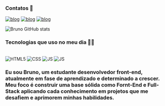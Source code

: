 
### Contatos 🖖

[![blog](https://img.shields.io/badge/Facebook-1877F2?style=for-the-badge&logo=facebook&logoColor=white)](https://www.facebook.com/brunoliondajamille/?locale=pt_BR)
[![blog](https://img.shields.io/badge/Instagram-E4405F?style=for-the-badge&logo=instagram&logoColor=white)](https://www.instagram.com/bruno.devstyle/)
[![blog](https://img.shields.io/badge/Gmail-D14836?style=for-the-badge&logo=gmail&logoColor=white)](https://brunofernandesfeitosa1@gmail.com)


![Bruno GitHub stats](https://github-readme-stats.vercel.app/api?username=xBrunodevx&show_icons=true&theme=radical)

### Tecnologias que uso no meu dia 👨‍💻
<div style="display: inline_block"><br/>
 <img aling="center" alt="HTML5" src="https://img.shields.io/badge/HTML-239120?style=for-the-badge&logo=html5&logoColor=white" />
  <img aling="center" alt="CSS" src="https://img.shields.io/badge/CSS-239120?&style=for-the-badge&logo=css3&logoColor=white" />
   <img aling="center" alt="JS" src="https://img.shields.io/badge/JavaScript-F7DF1E?style=for-the-badge&logo=javascript&logoColor=black" />
 <img aling="center" alt="JS" src="https://img.shields.io/badge/Wordpress-21759B?style=for-the-badge&logo=wordpress&logoColor=white" />
</div>

<div> <h3>Eu sou Bruno, um estudante desenvolvedor front-end, atualmente em fase de aprendizado e determinado a crescer. Meu foco é construir uma base sólida como Fornt-End e Full-Stack aplicando cada conhecimento em projetos que me desafiem e aprimorem minhas habilidades.</h3> </div>

